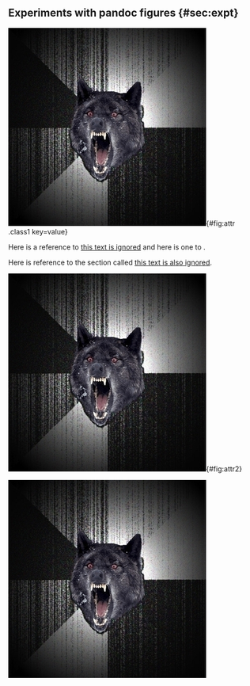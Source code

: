 ## Experiments with pandoc figures {#sec:expt}

![a figure that can be referred to](image.png){#fig:attr .class1 key=value}

Here is a reference to [this text is ignored](#fig:attr) and here is
one to [](#fig:attr2).

Here is reference to the section called [this text is also ignored](#sec:expt).

![another figure that can be referred to](image.png){#fig:attr2}

![figure with no attr](image.png)
